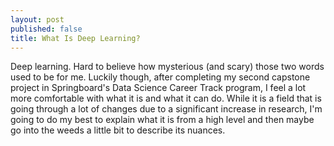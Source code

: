 ```yaml
---
layout: post
published: false
title: What Is Deep Learning?
---
```

Deep learning. Hard to believe how mysterious (and scary) those two words used to be for me. Luckily though, after completing my second capstone project in Springboard's Data Science Career Track program, I feel a lot more comfortable with what it is and what it can do. While it is a field that is going through a lot of changes due to a significant increase in research, I'm going to do my best to explain what it is from a high level and then maybe go into the weeds a little bit to describe its nuances. 




